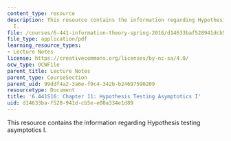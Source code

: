 ```yaml
---
content_type: resource
description: This resource contains the information regarding Hypothesis testing asymptotics
  I.
file: /courses/6-441-information-theory-spring-2016/d14633baf528941dcb5ee00a334e1d89_MIT6_441S16_chapter_11.pdf
file_type: application/pdf
learning_resource_types:
- Lecture Notes
license: https://creativecommons.org/licenses/by-nc-sa/4.0/
ocw_type: OCWFile
parent_title: Lecture Notes
parent_type: CourseSection
parent_uid: 99ddf4a2-3a6e-f9c4-342b-b24697590209
resourcetype: Document
title: '6.441S16: Chapter 11: Hypothesis Testing Asymptotics I'
uid: d14633ba-f528-941d-cb5e-e00a334e1d89
---
```

This resource contains the information regarding Hypothesis testing asymptotics I.